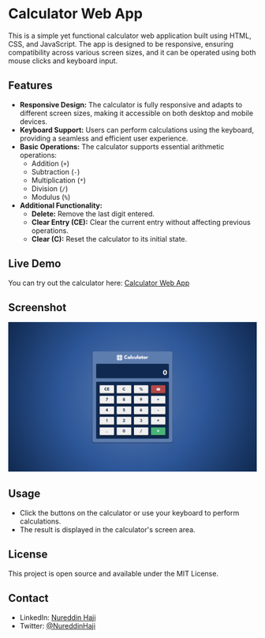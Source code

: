 # Calculator Web App

This is a simple yet functional calculator web application built using HTML, CSS, and JavaScript. The app is designed to be responsive, ensuring compatibility across various screen sizes, and it can be operated using both mouse clicks and keyboard input.

## Features

- **Responsive Design:** The calculator is fully responsive and adapts to different screen sizes, making it accessible on both desktop and mobile devices.
- **Keyboard Support:** Users can perform calculations using the keyboard, providing a seamless and efficient user experience.
- **Basic Operations:** The calculator supports essential arithmetic operations:
  - Addition (`+`)
  - Subtraction (`-`)
  - Multiplication (`*`)
  - Division (`/`)
  - Modulus (`%`)
- **Additional Functionality:**
  - **Delete:** Remove the last digit entered.
  - **Clear Entry (CE):** Clear the current entry without affecting previous operations.
  - **Clear (C):** Reset the calculator to its initial state.

## Live Demo

You can try out the calculator here: [Calculator Web App](https://nureddinhaji.github.io/calculator-web-app-javascript/)

## Screenshot

![](/images/screenshot.png)

## Usage

- Click the buttons on the calculator or use your keyboard to perform calculations.
- The result is displayed in the calculator's screen area.

## License

This project is open source and available under the MIT License.

## Contact

* LinkedIn: [Nureddin Haji](https://www.linkedin.com/in/nureddinhaji)
* Twitter: [@NureddinHaji](https://twitter.com/NureddinHaji)
